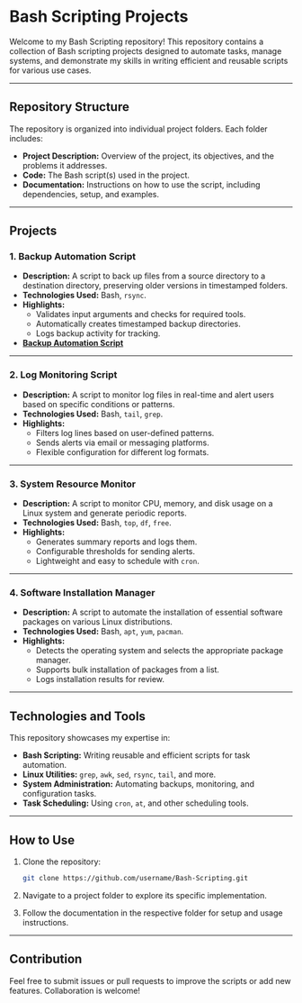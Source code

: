 # **Bash Scripting Projects**

Welcome to my Bash Scripting repository! This repository contains a collection of Bash scripting projects designed to automate tasks, manage systems, and demonstrate my skills in writing efficient and reusable scripts for various use cases.

---

## **Repository Structure**

The repository is organized into individual project folders. Each folder includes:

- **Project Description:** Overview of the project, its objectives, and the problems it addresses.
- **Code:** The Bash script(s) used in the project.
- **Documentation:** Instructions on how to use the script, including dependencies, setup, and examples.

---

## **Projects**

### **1. Backup Automation Script**
- **Description:** A script to back up files from a source directory to a destination directory, preserving older versions in timestamped folders.
- **Technologies Used:** Bash, `rsync`.
- **Highlights:**
  - Validates input arguments and checks for required tools.
  - Automatically creates timestamped backup directories.
  - Logs backup activity for tracking.
- **[Backup Automation Script](https://github.com/Wasiu-lab/Bash-Scripting/tree/main/backup_Script)**
---

### **2. Log Monitoring Script**
- **Description:** A script to monitor log files in real-time and alert users based on specific conditions or patterns.
- **Technologies Used:** Bash, `tail`, `grep`.
- **Highlights:**
  - Filters log lines based on user-defined patterns.
  - Sends alerts via email or messaging platforms.
  - Flexible configuration for different log formats.

---

### **3. System Resource Monitor**
- **Description:** A script to monitor CPU, memory, and disk usage on a Linux system and generate periodic reports.
- **Technologies Used:** Bash, `top`, `df`, `free`.
- **Highlights:**
  - Generates summary reports and logs them.
  - Configurable thresholds for sending alerts.
  - Lightweight and easy to schedule with `cron`.

---

### **4. Software Installation Manager**
- **Description:** A script to automate the installation of essential software packages on various Linux distributions.
- **Technologies Used:** Bash, `apt`, `yum`, `pacman`.
- **Highlights:**
  - Detects the operating system and selects the appropriate package manager.
  - Supports bulk installation of packages from a list.
  - Logs installation results for review.

---

## **Technologies and Tools**

This repository showcases my expertise in:
- **Bash Scripting:** Writing reusable and efficient scripts for task automation.
- **Linux Utilities:** `grep`, `awk`, `sed`, `rsync`, `tail`, and more.
- **System Administration:** Automating backups, monitoring, and configuration tasks.
- **Task Scheduling:** Using `cron`, `at`, and other scheduling tools.

---

## **How to Use**

1. Clone the repository:
   ```bash
   git clone https://github.com/username/Bash-Scripting.git
   ```

2. Navigate to a project folder to explore its specific implementation.

3. Follow the documentation in the respective folder for setup and usage instructions.

---

## **Contribution**
Feel free to submit issues or pull requests to improve the scripts or add new features. Collaboration is welcome!
